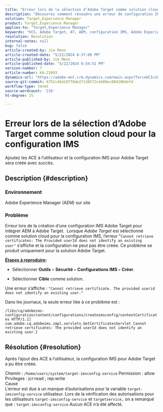 ```yaml
---
title: "Erreur lors de la sélection d’Adobe Target comme solution cloud pour la configuration IMS"
description: "Découvrez comment résoudre une erreur de configuration IMS Adobe Target lors de la création d’une configuration IMS Target afin d’intégrer AEM à Target."
solution: Target,Experience Manager
product: Target,Experience Manager
applies-to: "Target,Experience Manager"
keywords: "KCS, Adobe Target, AT, AEM, configuration IMS, Adobe Experience Manager, dépannage, ACE"
resolution: Resolution
internal-notes: null
bug: false
article-created-by: Jim Menn
article-created-date: "5/22/2024 6:37:08 PM"
article-published-by: Jim Menn
article-published-date: "5/22/2024 6:54:51 PM"
version-number: 7
article-number: KA-22693
dynamics-url: "https://adobe-ent.crm.dynamics.com/main.aspx?forceUCI=1&pagetype=entityrecord&etn=knowledgearticle&id=000d9d47-6a18-ef11-9f8a-6045bd006268"
source-git-commit: 6752c464107f0de2f130572c4480ec884206defd
workflow-type: tm+mt
source-wordcount: '216'
ht-degree: 1%

---
```


# Erreur lors de la sélection d’Adobe Target comme solution cloud pour la configuration IMS


Ajoutez les ACE à l’utilisateur et la configuration IMS pour Adobe Target sera créée avec succès.

## Description {#description}


### Environnement

Adobe Experience Manager (AEM) sur site

### Problème

Erreur lors de la création d’une configuration IMS Adobe Target pour intégrer AEM à Adobe Target.  Lorsque *Adobe Target* est sélectionné comme solution cloud pour la configuration IMS, l’erreur &quot;`Cannot retrieve certificates: The Provided userId does not identify an existing user"` s’affiche et la configuration ne peut pas être créée. Ce problème se produit uniquement pour la solution Adobe Target.



<b><u>Étapes à reproduire</u>:</b>

- Sélectionner <b>Outils</b> `>`  <b>Sécurité</b> `>`  <b>Configurations IMS </b>`>`  <b>Créer</b>.


- Sélectionner <b>Cible</b> comme solution.


Une erreur s’affiche : `"Cannot retrieve certificate. The provided userid does not identify an existing user."`

Dans les journaux, la seule erreur liée à ce problème est :

`/libs/cq/adobeims-configuration/content/configurations/createimsconfig/contextCertificates HTTP/1.1]  com.adobe.cq.adobeims.impl.servlets.GetCertificatesServlet Cannot retrieve certificates: The provided userId does not identify an existing user.}`


## Résolution {#resolution}


Après l’ajout des ACE à l’utilisateur, la configuration IMS pour Adobe Target a pu être créée.

Chemin : `/home/users/system/target-imsconfig-service` Permission : allow Privileges : jcr:read ; rep:write
<br>Cause<br>
L’erreur est due à un manque d’autorisations pour la variable `target-imsconfig-service` utilisateur. Lors de la vérification des autorisations pour les utilisateurs `target-imsconfig-service` et `targetservice,` on a remarqué que : `target-imsconfig-service` Aucun ACE n’a été affecté.
